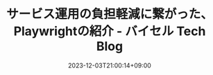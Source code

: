 ---
title: 'サービス運用の負担軽減に繋がった、Playwrightの紹介 - バイセル Tech Blog'
date: 2023-12-03T21:00:14+09:00
draft: false
tags: [playwright,バイセル Tech Blog]
categories: [Programming,バイセル Tech Blog]
thumbnail: 'https://cdn-ak.f.st-hatena.com/images/fotolife/b/bst-tech/20231130/20231130195121.png'
isExternal: true
externalLink: "https://tech.buysell-technologies.com/entry/adventcalendar2023-12-03-01"
description: ''
---